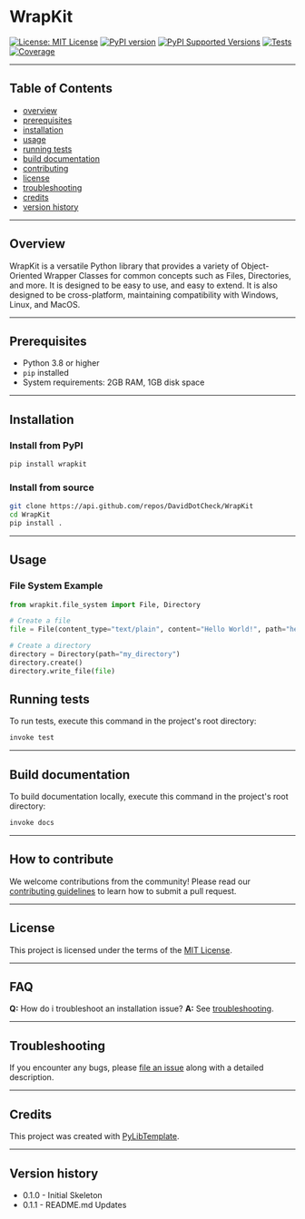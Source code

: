 # WrapKit

[![License: MIT License](https://img.shields.io/badge/license-MIT-blue.svg)](http://opensource.org/licenses/MIT)
[![PyPI version](https://badge.fury.io/py/wrapkit.svg)](https://badge.fury.io/py/wrapkit)
[![PyPI Supported Versions](https://img.shields.io/pypi/pyversions/wrapkit.svg)](https://pypi.org/project/wrapkit)
[![Tests](https://github.com/DavidDotCheck/WrapKit/actions/workflows/test-matrix.yml/badge.svg)](https://github.com/DavidDotCheck/WrapKit/actions/workflows/test-matrix.yml)
[![Coverage](https://github.com/DavidDotCheck/WrapKit/actions/workflows/test-coverage.yml/badge.svg)](https://github.com/DavidDotCheck/WrapKit/actions/workflows/test-coverage.yml)

---
## Table of Contents

- [overview](#overview)
- [prerequisites](#prerequisites)
- [installation](#installation)
- [usage](#usage)
- [running tests](#running-tests)
- [build documentation](#build-documentation)
- [contributing](#how-to-contribute)
- [license](#license)
- [troubleshooting](#troubleshooting)
- [credits](#credits)
- [version history](#version-history)

---
## Overview

WrapKit is a versatile Python library that provides a variety of Object-Oriented Wrapper Classes for common concepts such as Files, Directories, and more. 
It is designed to be easy to use, and easy to extend. It is also designed to be cross-platform, maintaining compatibility with Windows, Linux, and MacOS.

---
## Prerequisites

- Python 3.8 or higher
- `pip` installed
- System requirements: 2GB RAM, 1GB disk space
---
## Installation

### Install from PyPI

```bash
pip install wrapkit
```

### Install from source

```bash
git clone https://api.github.com/repos/DavidDotCheck/WrapKit
cd WrapKit
pip install .
```
---

## Usage

### File System Example
  
  ```python
  from wrapkit.file_system import File, Directory

  # Create a file
  file = File(content_type="text/plain", content="Hello World!", path="hello.txt")

  # Create a directory
  directory = Directory(path="my_directory")
  directory.create()
  directory.write_file(file)
  ```

## Running tests

To run tests, execute this command in the project's root directory:

```bash
invoke test
```
---
## Build documentation

To build documentation locally, execute this command in the project's root directory:

```bash
invoke docs
```
---
## How to contribute

We welcome contributions from the community! Please read our [contributing guidelines](CONTRIBUTING.md) to learn how to submit a pull request.

---
## License

This project is licensed under the terms of the [MIT License](LICENSE).

---
## FAQ

**Q:** How do i troubleshoot an installation issue?
**A:** See [troubleshooting](#troubleshooting).

---
## Troubleshooting

If you encounter any bugs, please [file an issue](https://api.github.com/repos/DavidDotCheck/WrapKit/issues) along with a detailed description.

---
## Credits

This project was created with [PyLibTemplate](https://github.com/DavidDotCheck/py-lib-template).

---
## Version history

- 0.1.0 - Initial Skeleton
- 0.1.1 - README.md Updates
